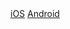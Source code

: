 <nav class="UnderlineNav my-3">
          <div class="UnderlineNav-body">
            <a href="#" class="UnderlineNav-item platform-switcher" data-platform="ios">iOS</a>
            <a href="#" class="UnderlineNav-item platform-switcher" data-platform="android">Android</a>
            <!-- <a href="#" class="UnderlineNav-item platform-switcher" data-platform="default">Default</a> -->
          </div>
</nav>